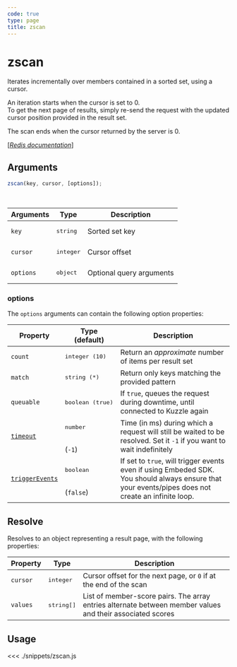 ```yaml
---
code: true
type: page
title: zscan
---
```


# zscan

Iterates incrementally over members contained in a sorted set, using a cursor.

An iteration starts when the cursor is set to 0.  
To get the next page of results, simply re-send the request with the updated cursor position provided in the result set.

The scan ends when the cursor returned by the server is 0.

[[_Redis documentation_]](https://redis.io/commands/sscan)

## Arguments

```js
zscan(key, cursor, [options]);
```

<br/>

| Arguments | Type               | Description              |
| --------- | ------------------ | ------------------------ |
| `key`     | <pre>string</pre>  | Sorted set key           |
| `cursor`  | <pre>integer</pre> | Cursor offset            |
| `options` | <pre>object</pre>  | Optional query arguments |

### options

The `options` arguments can contain the following option properties:

| Property   | Type (default)            | Description                                                                  |
| ---------- | ------------------------- | ---------------------------------------------------------------------------- |
| `count`    | <pre>integer (10)</pre>   | Return an _approximate_ number of items per result set                       |
| `match`    | <pre>string (\*)</pre>    | Return only keys matching the provided pattern                               |
| `queuable` | <pre>boolean (true)</pre> | If `true`, queues the request during downtime, until connected to Kuzzle again |
| [`timeout`](/sdk/7/core-classes/kuzzle/query#timeout)         | <pre>number</pre><br/>(`-1`)     | Time (in ms) during which a request will still be waited to be resolved. Set it `-1` if you want to wait indefinitely |
| [`triggerEvents`](/sdk/7/core-classes/kuzzle/query#triggerEvents)  | <pre>boolean</pre> <br/>(`false`)| If set to `true`, will trigger events even if using Embeded SDK. You should always ensure that your events/pipes does not create an infinite loop. <SinceBadge version="Kuzzle 2.31.0"/> |

## Resolve

Resolves to an object representing a result page, with the following properties:

| Property | Type                | Description                                                                                               |
| -------- | ------------------- | --------------------------------------------------------------------------------------------------------- |
| `cursor` | <pre>integer</pre>  | Cursor offset for the next page, or `0` if at the end of the scan                                         |
| `values` | <pre>string[]</pre> | List of member-score pairs. The array entries alternate between member values and their associated scores |

## Usage

<<< ./snippets/zscan.js
